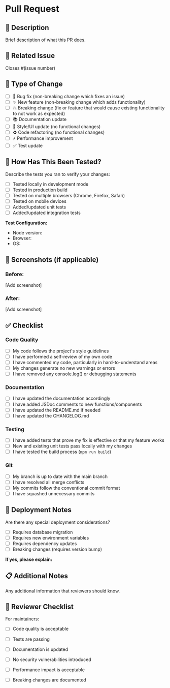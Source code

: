 # Pull Request

## 📝 Description

Brief description of what this PR does.

## 🔗 Related Issue

Closes #(issue number)

## 🎯 Type of Change

- [ ] 🐛 Bug fix (non-breaking change which fixes an issue)
- [ ] ✨ New feature (non-breaking change which adds functionality)
- [ ] 💥 Breaking change (fix or feature that would cause existing functionality to not work as expected)
- [ ] 📚 Documentation update
- [ ] 🎨 Style/UI update (no functional changes)
- [ ] ♻️ Code refactoring (no functional changes)
- [ ] ⚡ Performance improvement
- [ ] ✅ Test update

## 🧪 How Has This Been Tested?

Describe the tests you ran to verify your changes:

- [ ] Tested locally in development mode
- [ ] Tested in production build
- [ ] Tested on multiple browsers (Chrome, Firefox, Safari)
- [ ] Tested on mobile devices
- [ ] Added/updated unit tests
- [ ] Added/updated integration tests

**Test Configuration:**
- Node version:
- Browser:
- OS:

## 📸 Screenshots (if applicable)

### Before:
[Add screenshot]

### After:
[Add screenshot]

## ✅ Checklist

### Code Quality
- [ ] My code follows the project's style guidelines
- [ ] I have performed a self-review of my own code
- [ ] I have commented my code, particularly in hard-to-understand areas
- [ ] My changes generate no new warnings or errors
- [ ] I have removed any console.log() or debugging statements

### Documentation
- [ ] I have updated the documentation accordingly
- [ ] I have added JSDoc comments to new functions/components
- [ ] I have updated the README.md if needed
- [ ] I have updated the CHANGELOG.md

### Testing
- [ ] I have added tests that prove my fix is effective or that my feature works
- [ ] New and existing unit tests pass locally with my changes
- [ ] I have tested the build process (`npm run build`)

### Git
- [ ] My branch is up to date with the main branch
- [ ] I have resolved all merge conflicts
- [ ] My commits follow the conventional commit format
- [ ] I have squashed unnecessary commits

## 🚀 Deployment Notes

Are there any special deployment considerations?

- [ ] Requires database migration
- [ ] Requires new environment variables
- [ ] Requires dependency updates
- [ ] Breaking changes (requires version bump)

**If yes, please explain:**

## 📋 Additional Notes

Any additional information that reviewers should know.

## 🙏 Reviewer Checklist

For maintainers:

- [ ] Code quality is acceptable
- [ ] Tests are passing
- [ ] Documentation is updated
- [ ] No security vulnerabilities introduced
- [ ] Performance impact is acceptable
- [ ] Breaking changes are documented

